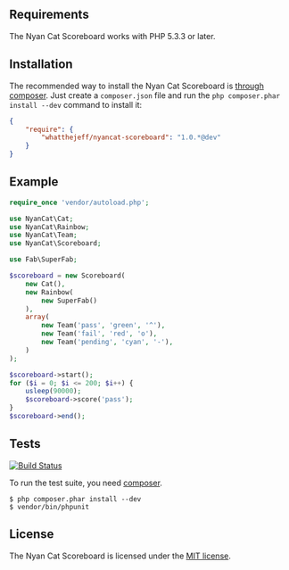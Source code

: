 ## Requirements

The Nyan Cat Scoreboard works with PHP 5.3.3 or later.

## Installation

The recommended way to install the Nyan Cat Scoreboard is
[through composer](http://getcomposer.org). Just create a `composer.json` file
and run the `php composer.phar install --dev` command to install it:

~~~json
{
    "require": {
        "whatthejeff/nyancat-scoreboard": "1.0.*@dev"
    }
}
~~~

## Example

~~~php
require_once 'vendor/autoload.php';

use NyanCat\Cat;
use NyanCat\Rainbow;
use NyanCat\Team;
use NyanCat\Scoreboard;

use Fab\SuperFab;

$scoreboard = new Scoreboard(
    new Cat(),
    new Rainbow(
        new SuperFab()
    ),
    array(
        new Team('pass', 'green', '^'),
        new Team('fail', 'red', 'o'),
        new Team('pending', 'cyan', '-'),
    )
);

$scoreboard->start();
for ($i = 0; $i <= 200; $i++) {
    usleep(90000);
    $scoreboard->score('pass');
}
$scoreboard->end();
~~~

## Tests

[![Build Status](https://travis-ci.org/whatthejeff/nyancat-scoreboard.png?branch=master)](https://travis-ci.org/whatthejeff/nyancat-scoreboard)

To run the test suite, you need [composer](http://getcomposer.org).

    $ php composer.phar install --dev
    $ vendor/bin/phpunit

## License

The Nyan Cat Scoreboard is licensed under the [MIT license](LICENSE).
